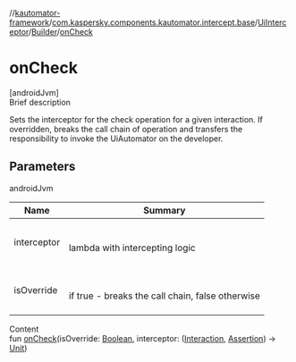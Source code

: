 //[kautomator-framework](../../../index.md)/[com.kaspersky.components.kautomator.intercept.base](../../index.md)/[UiInterceptor](../index.md)/[Builder](index.md)/[onCheck](on-check.md)



# onCheck  
[androidJvm]  
Brief description  


Sets the interceptor for the check operation for a given interaction. If overridden, breaks the call chain of operation and transfers the responsibility to invoke the UiAutomator on the developer.



## Parameters  
  
androidJvm  
  
|  Name|  Summary| 
|---|---|
| interceptor| <br><br>lambda with intercepting logic<br><br>
| isOverride| <br><br>if true - breaks the call chain, false otherwise<br><br>
  
  
Content  
fun [onCheck](on-check.md)(isOverride: [Boolean](https://kotlinlang.org/api/latest/jvm/stdlib/kotlin/-boolean/index.html), interceptor: ([Interaction](index.md), [Assertion](index.md)) -> [Unit](https://kotlinlang.org/api/latest/jvm/stdlib/kotlin/-unit/index.html))  



